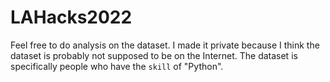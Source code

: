 # LAHacks2022

Feel free to do analysis on the dataset. I made it private because I think the dataset is probably not supposed to be on the Internet. The dataset is specifically people who have the `skill` of "Python".
